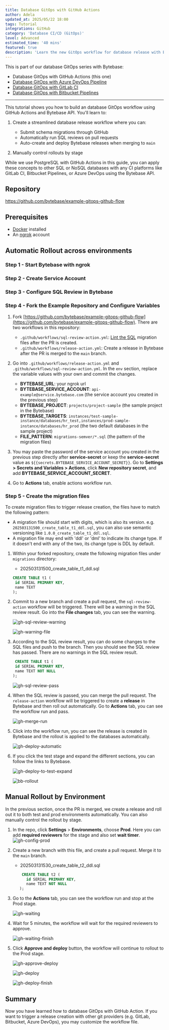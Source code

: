 ```yaml
---
title: Database GitOps with GitHub Actions
author: Adela
updated_at: 2025/05/22 18:00
tags: Tutorial
integrations: GitHub
category: 'Database CI/CD (GitOps)'
level: Advanced
estimated_time: '40 mins'
featured: true
description: 'Learn the new GitOps workflow for database release with Bytebase.'
---
```


This is part of our database GitOps series with Bytebase:

- Database GitOps with GitHub Actions (this one)
- [Database GitOps with Azure DevOps Pipeline](/docs/tutorials/gitops-azure-devops-workflow)
- [Database GitOps with GitLab CI](/docs/tutorials/gitops-gitlab-workflow)
- [Database GitOps with Bitbucket Pipelines](/docs/tutorials/gitops-bitbucket-workflow)

---

This tutorial shows you how to build an database GitOps workflow using GitHub Actions and Bytebase API. You'll learn to:

1. Create a streamlined database release workflow where you can:

   - Submit schema migrations through GitHub
   - Automatically run SQL reviews on pull requests
   - Auto-create and deploy Bytebase releases when merging to `main`

2. Manually control rollouts by stage

<HintBlock type="info">

While we use PostgreSQL with GitHub Actions in this guide, you can apply these concepts to other SQL or NoSQL databases with any CI platforms like GitLab CI, Bitbucket Pipelines, or Azure DevOps using the Bytebase API.

</HintBlock>

## Repository

https://github.com/bytebase/example-gitops-github-flow

## Prerequisites

- [Docker](https://www.docker.com/) installed
- An [ngrok](https://ngrok.com/) account

## Automatic Rollout across environments

### Step 1 - Start Bytebase with ngrok

<IncludeBlock url="/docs/get-started/install/vcs-with-ngrok"></IncludeBlock>

### Step 2 - Create Service Account

<IncludeBlock url="/docs/share/tutorials/create-service-account-gitops"></IncludeBlock>

### Step 3 - Configure SQL Review in Bytebase

<IncludeBlock url="/docs/share/tutorials/config-sql-review"></IncludeBlock>

### Step 4 - Fork the Example Repository and Configure Variables

1. Fork [https://github.com/bytebase/example-gitops-github-flow](https://github.com/bytebase/example-gitops-github-flow). There are two workflows in this repository:

   - `.github/workflows/sql-review-action.yml`: [Lint the SQL](/docs/sql-review/overview/) migration files after the PR is created.
   - `.github/workflows/release-action.yml`: Create a release in Bytebase after the PR is merged to the `main` branch.

1. Go into `.github/workflows/release-action.yml` and `.github/workflows/sql-review-action.yml`. In the `env` section, replace the variable values with your own and commit the changes.

   - **BYTEBASE_URL**: your ngrok url
   - **BYTEBASE_SERVICE_ACCOUNT**: `api-example@service.bytebase.com` (the service account you created in the previous step)
   - **BYTEBASE_PROJECT**: `projects/project-sample` (the sample project in the Bytebase)
   - **BYTEBASE_TARGETS**: `instances/test-sample-instance/databases/hr_test,instances/prod-sample-instance/databases/hr_prod` (the two default databases in the sample project)
   - **FILE_PATTERN**: `migrations-semver/*.sql` (the pattern of the migration files)

1. You may paste the password of the service account you created in the previous step directly after **service-secret** or keep the **service-secret** value as `${{secrets.BYTEBASE_SERVICE_ACCOUNT_SECRET}}`. Go to **Settings > Secrets and Variables > Actions**, click **New repository secret**, and add **BYTEBASE_SERVICE_ACCOUNT_SECRET**.

1. Go to **Actions** tab, enable actions workflow run.

### Step 5 - Create the migration files

To create migration files to trigger release creation, the files have to match the following pattern:

- A migration file should start with digits, which is also its version. e.g. `202503131500_create_table_t1_ddl.sql`, you can also use semantic versioning like `1.0.0_create_table_t1_ddl.sql`.
- A migration file may end with 'ddl' or 'dml' to indicate its change type. If it doesn't end with any of the two, its change type is DDL by default.

1. Within your forked repository, create the following migration files under `migrations` directory:

   - 202503131500_create_table_t1_ddl.sql

   ```sql
   CREATE TABLE t1 (
    id SERIAL PRIMARY KEY,
    name TEXT
   );
   ```

1. Commit to a new branch and create a pull request, the `sql-review-action` workflow will be triggered. There will be a warning in the SQL review result. Go into the **File changes** tab, you can see the warning.

   ![gh-sql-review-warning](/content/docs/tutorials/gitops-github-workflow/gh-sql-review-warning.webp)

   ![gh-warning-file](/content/docs/tutorials/gitops-github-workflow/gh-warning-file.webp)

1. According to the SQL review result, you can do some changes to the SQL files and push to the branch. Then you should see the SQL review has passed. There are no warnings in the SQL review result.

   ```sql
    CREATE TABLE t1 (
    id SERIAL PRIMARY KEY,
    name TEXT NOT NULL
   );
   ```

   ![gh-sql-review-pass](/content/docs/tutorials/gitops-github-workflow/gh-sql-review-pass.webp)

1. When the SQL review is passed, you can merge the pull request. The `release-action` workflow will be triggered to create a **release** in Bytebase and then roll out automatically. Go to **Actions** tab, you can see the workflow run and pass.

   ![gh-merge-run](/content/docs/tutorials/gitops-github-workflow/gh-merge-run.webp)

1. Click into the workflow run, you can see the release is created in Bytebase and the rollout is applied to the databases automatically.

   ![gh-deploy-automatic](/content/docs/tutorials/gitops-github-workflow/gh-deploy-automatic.webp)

1. If you click the test stage and expand the different sections, you can follow the links to Bytebase.

   ![gh-deploy-to-test-expand](/content/docs/tutorials/gitops-github-workflow/gh-deploy-to-test-expand.webp)

   ![bb-rollout](/content/docs/tutorials/gitops-github-workflow/bb-rollout.webp)

## Manual Rollout by Environment

In the previous section, once the PR is merged, we create a release and roll out it to both test and prod environments automatically.
You can also manually control the rollout by stage.

1. In the repo, click **Settings** > **Environments**, choose **Prod**. Here you can add **required reviewers** for the stage and also set **wait timer**.
   ![gh-config-prod](/content/docs/tutorials/gitops-github-workflow/gh-config-prod.webp)

1. Create a new branch with this file, and create a pull request. Merge it to the `main` branch.

   - 202503131530_create_table_t2_ddl.sql

   ```sql
       CREATE TABLE t2 (
         id SERIAL PRIMARY KEY,
         name TEXT NOT NULL
      );
   ```

1. Go to the **Actions** tab, you can see the workflow run and stop at the Prod stage.

   ![gh-waiting](/content/docs/tutorials/gitops-github-workflow/gh-waiting.webp)

1. Wait for 5 minutes, the workflow will wait for the required reviewers to approve.

   ![gh-waiting-finish](/content/docs/tutorials/gitops-github-workflow/gh-waiting-finish.webp)

1. Click **Approve and deploy** button, the workflow will continue to rollout to the Prod stage.

   ![gh-approve-deploy](/content/docs/tutorials/gitops-github-workflow/gh-approve-deploy.webp)

   ![gh-deploy](/content/docs/tutorials/gitops-github-workflow/gh-deploy.webp)

   ![gh-deploy-finish](/content/docs/tutorials/gitops-github-workflow/gh-deploy-finish.webp)

## Summary

Now you have learned how to database GitOps with GitHub Action. If you want to trigger a release creation with other git providers (e.g. GitLab, Bitbucket, Azure DevOps), you may customize the workflow file.
